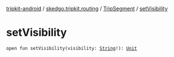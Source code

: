 [tripkit-android](../../index.md) / [skedgo.tripkit.routing](../index.md) / [TripSegment](index.md) / [setVisibility](./set-visibility.md)

# setVisibility

`open fun setVisibility(visibility: `[`String`](https://kotlinlang.org/api/latest/jvm/stdlib/kotlin/-string/index.html)`!): `[`Unit`](https://kotlinlang.org/api/latest/jvm/stdlib/kotlin/-unit/index.html)